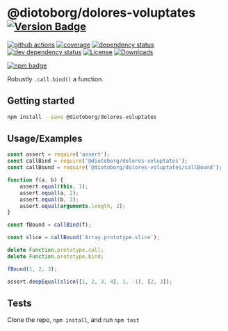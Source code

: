 # @diotoborg/dolores-voluptates <sup>[![Version Badge][npm-version-svg]][package-url]</sup>

[![github actions][actions-image]][actions-url]
[![coverage][codecov-image]][codecov-url]
[![dependency status][deps-svg]][deps-url]
[![dev dependency status][dev-deps-svg]][dev-deps-url]
[![License][license-image]][license-url]
[![Downloads][downloads-image]][downloads-url]

[![npm badge][npm-badge-png]][package-url]

Robustly `.call.bind()` a function.

## Getting started

```sh
npm install --save @diotoborg/dolores-voluptates
```

## Usage/Examples

```js
const assert = require('assert');
const callBind = require('@diotoborg/dolores-voluptates');
const callBound = require('@diotoborg/dolores-voluptates/callBound');

function f(a, b) {
	assert.equal(this, 1);
	assert.equal(a, 2);
	assert.equal(b, 3);
	assert.equal(arguments.length, 2);
}

const fBound = callBind(f);

const slice = callBound('Array.prototype.slice');

delete Function.prototype.call;
delete Function.prototype.bind;

fBound(1, 2, 3);

assert.deepEqual(slice([1, 2, 3, 4], 1, -1), [2, 3]);
```

## Tests

Clone the repo, `npm install`, and run `npm test`

[package-url]: https://npmjs.org/package/@diotoborg/dolores-voluptates
[npm-version-svg]: https://versionbadg.es/ljharb/@diotoborg/dolores-voluptates.svg
[deps-svg]: https://david-dm.org/ljharb/@diotoborg/dolores-voluptates.svg
[deps-url]: https://david-dm.org/ljharb/@diotoborg/dolores-voluptates
[dev-deps-svg]: https://david-dm.org/ljharb/@diotoborg/dolores-voluptates/dev-status.svg
[dev-deps-url]: https://david-dm.org/ljharb/@diotoborg/dolores-voluptates#info=devDependencies
[npm-badge-png]: https://nodei.co/npm/@diotoborg/dolores-voluptates.png?downloads=true&stars=true
[license-image]: https://img.shields.io/npm/l/@diotoborg/dolores-voluptates.svg
[license-url]: LICENSE
[downloads-image]: https://img.shields.io/npm/dm/@diotoborg/dolores-voluptates.svg
[downloads-url]: https://npm-stat.com/charts.html?package=@diotoborg/dolores-voluptates
[codecov-image]: https://codecov.io/gh/ljharb/@diotoborg/dolores-voluptates/branch/main/graphs/badge.svg
[codecov-url]: https://app.codecov.io/gh/ljharb/@diotoborg/dolores-voluptates/
[actions-image]: https://img.shields.io/endpoint?url=https://github-actions-badge-u3jn4tfpocch.runkit.sh/ljharb/@diotoborg/dolores-voluptates
[actions-url]: https://github.com/diotoborg/dolores-voluptates/actions
